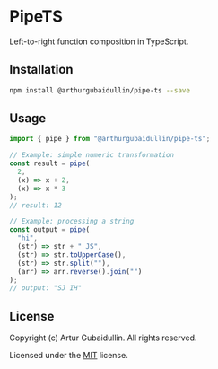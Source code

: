 # PipeTS

Left-to-right function composition in TypeScript.

## Installation

```sh
npm install @arthurgubaidullin/pipe-ts --save
```

## Usage

```ts
import { pipe } from "@arthurgubaidullin/pipe-ts";

// Example: simple numeric transformation
const result = pipe(
  2,
  (x) => x + 2,
  (x) => x * 3
);
// result: 12

// Example: processing a string
const output = pipe(
  "hi",
  (str) => str + " JS",
  (str) => str.toUpperCase(),
  (str) => str.split(""),
  (arr) => arr.reverse().join("")
);
// output: "SJ IH"
```

## License

Copyright (c) Artur Gubaidullin. All rights reserved.

Licensed under the [MIT](LICENSE) license.
